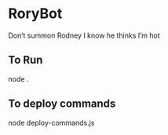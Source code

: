 # RoryBot
Don’t summon Rodney I know he thinks I’m hot

## To Run
node .

## To deploy commands
node deploy-commands.js